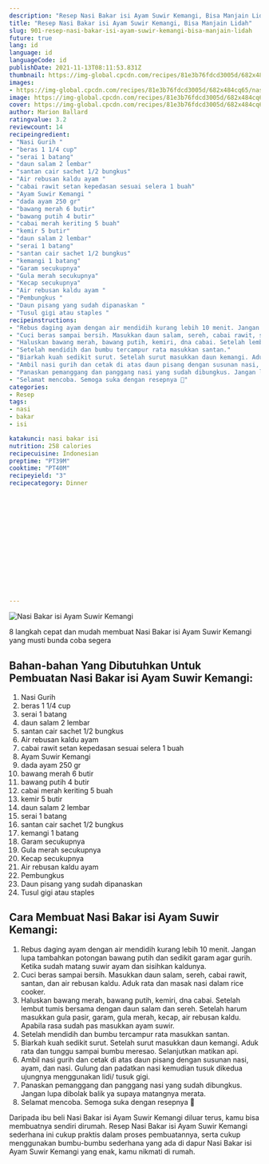 ```yaml
---
description: "Resep Nasi Bakar isi Ayam Suwir Kemangi, Bisa Manjain Lidah"
title: "Resep Nasi Bakar isi Ayam Suwir Kemangi, Bisa Manjain Lidah"
slug: 901-resep-nasi-bakar-isi-ayam-suwir-kemangi-bisa-manjain-lidah
future: true
lang: id
language: id
languageCode: id
publishDate: 2021-11-13T08:11:53.831Z 
thumbnail: https://img-global.cpcdn.com/recipes/81e3b76fdcd3005d/682x484cq65/nasi-bakar-isi-ayam-suwir-kemangi-foto-resep-utama.webp
images:
- https://img-global.cpcdn.com/recipes/81e3b76fdcd3005d/682x484cq65/nasi-bakar-isi-ayam-suwir-kemangi-foto-resep-utama.webp
image: https://img-global.cpcdn.com/recipes/81e3b76fdcd3005d/682x484cq65/nasi-bakar-isi-ayam-suwir-kemangi-foto-resep-utama.webp
cover: https://img-global.cpcdn.com/recipes/81e3b76fdcd3005d/682x484cq65/nasi-bakar-isi-ayam-suwir-kemangi-foto-resep-utama.webp
author: Marion Ballard
ratingvalue: 3.2
reviewcount: 14
recipeingredient:
- "Nasi Gurih "
- "beras 1 1/4 cup"
- "serai 1 batang"
- "daun salam 2 lembar"
- "santan cair sachet 1/2 bungkus"
- "Air rebusan kaldu ayam "
- "cabai rawit setan kepedasan sesuai selera 1 buah"
- "Ayam Suwir Kemangi "
- "dada ayam 250 gr"
- "bawang merah 6 butir"
- "bawang putih 4 butir"
- "cabai merah keriting 5 buah"
- "kemir 5 butir"
- "daun salam 2 lembar"
- "serai 1 batang"
- "santan cair sachet 1/2 bungkus"
- "kemangi 1 batang"
- "Garam secukupnya"
- "Gula merah secukupnya"
- "Kecap secukupnya"
- "Air rebusan kaldu ayam "
- "Pembungkus "
- "Daun pisang yang sudah dipanaskan "
- "Tusul gigi atau staples "
recipeinstructions:
- "Rebus daging ayam dengan air mendidih kurang lebih 10 menit. Jangan lupa tambahkan potongan bawang putih dan sedikit garam agar gurih. Ketika sudah matang suwir ayam dan sisihkan kaldunya."
- "Cuci beras sampai bersih. Masukkan daun salam, sereh, cabai rawit, santan, dan air rebusan kaldu. Aduk rata dan masak nasi dalam rice cooker."
- "Haluskan bawang merah, bawang putih, kemiri, dna cabai. Setelah lembut tumis bersama dengan daun salam dan sereh. Setelah harum masukkan gula pasir, garam, gula merah, kecap, air rebusan kaldu. Apabila rasa sudah pas masukkan ayam suwir."
- "Setelah mendidih dan bumbu tercampur rata masukkan santan."
- "Biarkah kuah sedikit surut. Setelah surut masukkan daun kemangi. Aduk rata dan tunggu sampai bumbu meresao. Selanjutkan matikan api."
- "Ambil nasi gurih dan cetak di atas daun pisang dengan susunan nasi, ayam, dan nasi. Gulung dan padatkan nasi kemudian tusuk dikedua ujungnya menggunakan lidi/ tusuk gigi."
- "Panaskan pemanggang dan panggang nasi yang sudah dibungkus. Jangan lupa dibolak balik ya supaya matangnya merata."
- "Selamat mencoba. Semoga suka dengan resepnya 🤗"
categories:
- Resep
tags:
- nasi
- bakar
- isi

katakunci: nasi bakar isi 
nutrition: 258 calories
recipecuisine: Indonesian
preptime: "PT39M"
cooktime: "PT40M"
recipeyield: "3"
recipecategory: Dinner


     
    
    
    
    
    
    
    
    
    
    
      
    
---
```



![Nasi Bakar isi Ayam Suwir Kemangi](https://img-global.cpcdn.com/recipes/81e3b76fdcd3005d/682x484cq65/nasi-bakar-isi-ayam-suwir-kemangi-foto-resep-utama.webp)

8 langkah cepat dan mudah membuat  Nasi Bakar isi Ayam Suwir Kemangi yang musti bunda coba segera

<!--inarticleads1-->

## Bahan-bahan Yang Dibutuhkan Untuk Pembuatan Nasi Bakar isi Ayam Suwir Kemangi:

1. Nasi Gurih 
1. beras 1 1/4 cup
1. serai 1 batang
1. daun salam 2 lembar
1. santan cair sachet 1/2 bungkus
1. Air rebusan kaldu ayam 
1. cabai rawit setan kepedasan sesuai selera 1 buah
1. Ayam Suwir Kemangi 
1. dada ayam 250 gr
1. bawang merah 6 butir
1. bawang putih 4 butir
1. cabai merah keriting 5 buah
1. kemir 5 butir
1. daun salam 2 lembar
1. serai 1 batang
1. santan cair sachet 1/2 bungkus
1. kemangi 1 batang
1. Garam secukupnya
1. Gula merah secukupnya
1. Kecap secukupnya
1. Air rebusan kaldu ayam 
1. Pembungkus 
1. Daun pisang yang sudah dipanaskan 
1. Tusul gigi atau staples 



<!--inarticleads2-->

## Cara Membuat Nasi Bakar isi Ayam Suwir Kemangi:

1. Rebus daging ayam dengan air mendidih kurang lebih 10 menit. Jangan lupa tambahkan potongan bawang putih dan sedikit garam agar gurih. Ketika sudah matang suwir ayam dan sisihkan kaldunya.
1. Cuci beras sampai bersih. Masukkan daun salam, sereh, cabai rawit, santan, dan air rebusan kaldu. Aduk rata dan masak nasi dalam rice cooker.
1. Haluskan bawang merah, bawang putih, kemiri, dna cabai. Setelah lembut tumis bersama dengan daun salam dan sereh. Setelah harum masukkan gula pasir, garam, gula merah, kecap, air rebusan kaldu. Apabila rasa sudah pas masukkan ayam suwir.
1. Setelah mendidih dan bumbu tercampur rata masukkan santan.
1. Biarkah kuah sedikit surut. Setelah surut masukkan daun kemangi. Aduk rata dan tunggu sampai bumbu meresao. Selanjutkan matikan api.
1. Ambil nasi gurih dan cetak di atas daun pisang dengan susunan nasi, ayam, dan nasi. Gulung dan padatkan nasi kemudian tusuk dikedua ujungnya menggunakan lidi/ tusuk gigi.
1. Panaskan pemanggang dan panggang nasi yang sudah dibungkus. Jangan lupa dibolak balik ya supaya matangnya merata.
1. Selamat mencoba. Semoga suka dengan resepnya 🤗




Daripada ibu beli  Nasi Bakar isi Ayam Suwir Kemangi  diluar terus, kamu  bisa membuatnya sendiri dirumah. Resep  Nasi Bakar isi Ayam Suwir Kemangi  sederhana ini cukup praktis dalam proses pembuatannya, serta cukup menggunakan bumbu-bumbu sederhana yang ada di dapur  Nasi Bakar isi Ayam Suwir Kemangi  yang enak, kamu nikmati di rumah.
